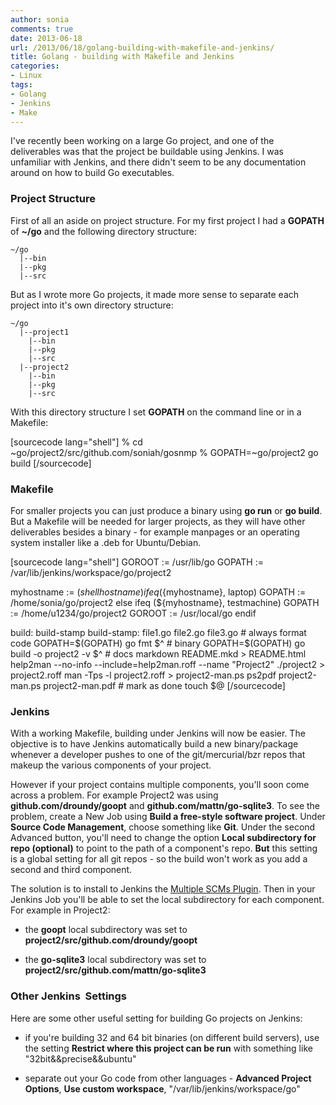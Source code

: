 ```yaml
---
author: sonia
comments: true
date: 2013-06-18
url: /2013/06/18/golang-building-with-makefile-and-jenkins/
title: Golang - building with Makefile and Jenkins
categories:
- Linux
tags:
- Golang
- Jenkins
- Make
---
```


I've recently been working on a large Go project, and one of the deliverables was that the project be buildable using Jenkins. I was unfamiliar with Jenkins, and there didn't seem to be any documentation around on how to build Go executables.


### Project Structure


First of all an aside on project structure. For my first project I had a **GOPATH** of **~/go** and the following directory structure:

    
    ~/go
      |--bin
      |--pkg
      |--src


But as I wrote more Go projects, it made more sense to separate each project into it's own directory structure:

    
    ~/go
      |--project1
        |--bin
        |--pkg
        |--src
      |--project2
        |--bin
        |--pkg
        |--src


With this directory structure I set **GOPATH** on the command line or in a Makefile:

[sourcecode lang="shell"]
% cd ~go/project2/src/github.com/soniah/gosnmp
% GOPATH=~go/project2 go build
[/sourcecode]


### Makefile


For smaller projects you can just produce a binary using **go run** or **go build**. But a Makefile will be needed for larger projects, as they will have other deliverables besides a binary - for example manpages or an operating system installer like a .deb for Ubuntu/Debian.

[sourcecode lang="shell"]
GOROOT := /usr/lib/go
GOPATH := /var/lib/jenkins/workspace/go/project2

myhostname := $(shell hostname)
ifeq (${myhostname}, laptop)
    GOPATH := /home/sonia/go/project2
else ifeq (${myhostname}, testmachine)
    GOPATH := /home/u1234/go/project2
    GOROOT := /usr/local/go
endif

build: build-stamp
build-stamp: file1.go file2.go file3.go
    # always format code
    GOPATH=$(GOPATH) go fmt $^
    # binary
    GOPATH=$(GOPATH) go build -o project2 -v $^
    # docs
    markdown README.mkd > README.html
    help2man --no-info --include=help2man.roff --name "Project2" ./project2 > project2.roff
    man -Tps -l project2.roff > project2-man.ps
    ps2pdf project2-man.ps project2-man.pdf
    # mark as done
    touch $@
[/sourcecode]


### Jenkins


With a working Makefile, building under Jenkins will now be easier. The objective is to have Jenkins automatically build a new binary/package whenever a developer pushes to one of the git/mercurial/bzr repos that makeup the various components of your project.

However if your project contains multiple components, you'll soon come across a problem. For example Project2 was using **github.com/droundy/goopt** and **github.com/mattn/go-sqlite3**. To see the problem, create a New Job using **Build a free-style software project**. Under **Source Code Management**, choose something like **Git**. Under the second Advanced button, you'll need to change the option **Local subdirectory for repo (optional)** to point to the path of a component's repo. **But** this setting is a global setting for all git repos - so the build won't work as you add a second and third component.

The solution is to install to Jenkins the [Multiple SCMs Plugin](http://wiki.jenkins-ci.org/display/JENKINS/Multiple+SCMs+Plugin). Then in your Jenkins Job you'll be able to set the local subdirectory for each component. For example in Project2:



	
  * the **goopt** local subdirectory was set to **project2/src/github.com/droundy/goopt**

	
  * the **go-sqlite3** local subdirectory was set to **project2/src/github.com/mattn/go-sqlite3**




### Other Jenkins  Settings


Here are some other useful setting for building Go projects on Jenkins:



	
  * if you're building 32 and 64 bit binaries (on different build servers), use the setting **Restrict where this project can be run** with something like "32bit&&precise&&ubuntu"

	
  * separate out your Go code from other languages - **Advanced Project Options**, **Use custom workspace**, "/var/lib/jenkins/workspace/go"



